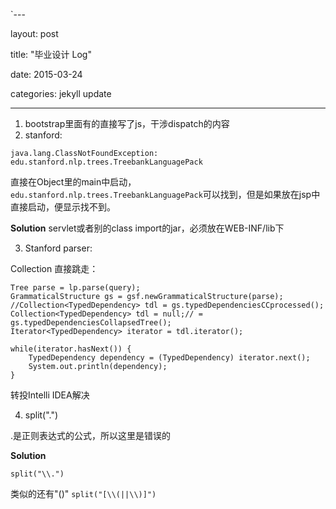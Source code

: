 `---

layout: post

title:  "毕业设计 Log"

date:   2015-03-24

categories: jekyll update

---

1. bootstrap里面有的直接写了js，干涉dispatch的内容
2. stanford: 

`java.lang.ClassNotFoundException: edu.stanford.nlp.trees.TreebankLanguagePack`

直接在Object里的main中启动，`edu.stanford.nlp.trees.TreebankLanguagePack`可以找到，但是如果放在jsp中直接启动，便显示找不到。

<b>Solution</b>
servlet或者别的class import的jar，必须放在WEB-INF/lib下

3. Stanford parser:

Collection 直接跳走：

	Tree parse = lp.parse(query);
	GrammaticalStructure gs = gsf.newGrammaticalStructure(parse);
	//Collection<TypedDependency> tdl = gs.typedDependenciesCCprocessed();
	Collection<TypedDependency> tdl = null;// = gs.typedDependenciesCollapsedTree();
	Iterator<TypedDependency> iterator = tdl.iterator();
		
	while(iterator.hasNext()) {
		TypedDependency dependency = (TypedDependency) iterator.next();
		System.out.println(dependency);
	}
	
转投Intelli IDEA解决

4. split(".")

.是正则表达式的公式，所以这里是错误的

<b>Solution</b>
	
`split("\\.")`

类似的还有"()" `split("[\\(||\\)]")`
